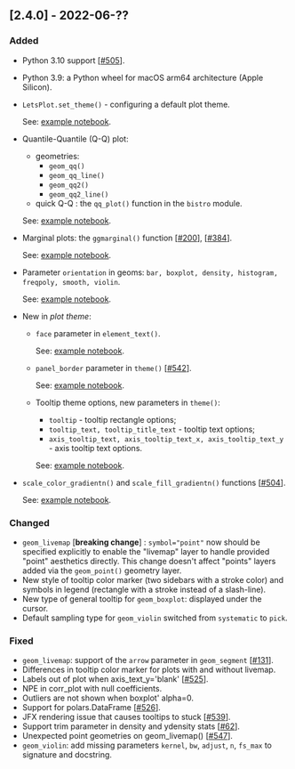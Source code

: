 ## [2.4.0] - 2022-06-??

### Added
               
- Python 3.10 support [[#505](https://github.com/JetBrains/lets-plot/issues/505)].

- Python 3.9: a Python wheel for macOS arm64 architecture (Apple Silicon).
            

- `LetsPlot.set_theme()` - configuring a default plot theme.

  See: [example notebook](https://nbviewer.jupyter.org/github/JetBrains/lets-plot/blob/master/docs/f-22b/default_theme.ipynb).
                              

- Quantile-Quantile (Q-Q) plot:
  - geometries:
    - `geom_qq()`
    - `geom_qq_line()`
    - `geom_qq2()`
    - `geom_qq2_line()`
  - quick Q-Q : the `qq_plot()` function in the `bistro` module.

  See: [example notebook](https://nbviewer.org/github/JetBrains/lets-plot/blob/master/docs/f-22b/qq_plots.ipynb).


- Marginal plots: the `ggmarginal()` function [[#200](https://github.com/JetBrains/lets-plot/issues/200)],
  [[#384](https://github.com/JetBrains/lets-plot/issues/384)].

  See: [example notebook](https://nbviewer.org/github/JetBrains/lets-plot/blob/master/docs/f-22b/marginal_layers.ipynb).

 
- Parameter `orientation` in geoms: `bar, boxplot, density, histogram, freqpoly, smooth, violin`.

  See: [example notebook](https://nbviewer.org/github/JetBrains/lets-plot/blob/master/docs/f-22b/y_orientation.ipynb).
                

- New in *plot theme*:
  - `face` parameter in `element_text()`.

    See: [example notebook](https://nbviewer.org/github/JetBrains/lets-plot/blob/master/docs/f-22b/set_font_faces.ipynb).

  - `panel_border` parameter in `theme()` [[#542](https://github.com/JetBrains/lets-plot/issues/542)].

    See: [example notebook](https://nbviewer.org/github/JetBrains/lets-plot/blob/master/docs/f-22b/panel_border.ipynb).
  
  - Tooltip theme options, new parameters in `theme()`:
    - `tooltip` - tooltip rectangle options;
    - `tooltip_text, tooltip_title_text` - tooltip text options;
    - `axis_tooltip_text, axis_tooltip_text_x, axis_tooltip_text_y` - axis tooltip text options.
  
    See: [example notebook](https://nbviewer.org/github/JetBrains/lets-plot/blob/master/docs/f-22b/tooltips_theme.ipynb).


  
- `scale_color_gradientn()` and `scale_fill_gradientn()` functions [[#504](https://github.com/JetBrains/lets-plot/issues/504)].

  See: [example notebook](https://nbviewer.org/github/JetBrains/lets-plot/blob/master/docs/f-22b/scale_%28color_fill%29_gradientn.ipynb).
         


### Changed

- `geom_livemap` [**breaking change**] : `symbol="point"` now should be specified explicitly 
  to enable the "livemap" layer to handle provided
  "point" aesthetics directly. This change doesn't affect "points" layers added via 
  the `geom_point()` geometry layer.
- New style of tooltip color marker (two sidebars with a stroke color)
  and symbols in legend (rectangle with a stroke instead of a slash-line).
- New type of general tooltip for `geom_boxplot`: displayed under the cursor.
- Default sampling type for `geom_violin` switched from `systematic` to `pick`.

### Fixed

- `geom_livemap`: support of the `arrow` parameter in `geom_segment` [[#131](https://github.com/JetBrains/lets-plot/issues/131)].
- Differences in tooltip color marker for plots with and without livemap.
- Labels out of plot when axis_text_y='blank' [[#525](https://github.com/JetBrains/lets-plot/issues/525)].
- NPE in corr_plot with null coefficients.
- Outliers are not shown when boxplot' alpha=0.
- Support for polars.DataFrame [[#526](https://github.com/JetBrains/lets-plot/issues/526)].
- JFX rendering issue that causes tooltips to stuck [[#539](https://github.com/JetBrains/lets-plot/issues/539)].
- Support trim parameter in density and ydensity stats [[#62](https://github.com/JetBrains/lets-plot/issues/62)].
- Unexpected point geometries on geom_livemap() [[#547](https://github.com/JetBrains/lets-plot/issues/547)].
- `geom_violin`: add missing parameters `kernel`, `bw`, `adjust`, `n`, `fs_max` to signature and docstring.